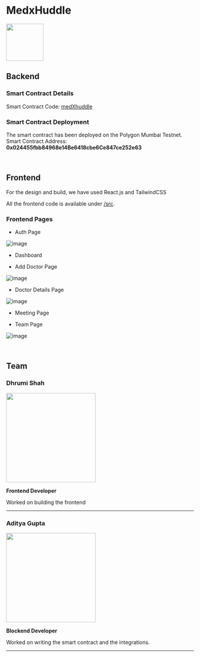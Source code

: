 # MedxHuddle

<img width="100" height="100" src="https://user-images.githubusercontent.com/84569241/210165892-14d79a8b-f3b3-4950-a1da-09f47d207d77.svg">

## Backend

### Smart Contract Details

Smart Contract Code: [medXhuddle](https://github.com/adiig7/Huddle01-Hack/blob/main/src/contracts/HuddleHack.sol)

### Smart Contract Deployment
The smart contract has been deployed on the Polygon Mumbai Testnet.
Smart Contract Address: <b>0x024455fbb84968e14Be6418cbe6Ce847ce252e63</b>

<br />

## Frontend

For the design and build, we have used React.js and TailwindCSS

All the frontend code is available under [/src](https://github.com/adiig7/Huddle01-Hack/blob/main/src).

### Frontend Pages
 
 - Auth Page

![image](https://user-images.githubusercontent.com/84569241/210166490-1d957e55-e3d2-4565-92d5-d78e5a42c3c3.png)


 
 - Dashboard
 
 - Add Doctor Page

![image](https://user-images.githubusercontent.com/54351909/210166138-cd75e790-efd8-43bf-a531-4cfd16f67673.png)

 
 - Doctor Details Page
 
 ![image](https://user-images.githubusercontent.com/84569241/210166576-32adb197-7166-44ad-8fc8-1408b54ca681.png)

 
 - Meeting Page
 
 - Team Page
 
![image](https://user-images.githubusercontent.com/54351909/210166076-06c74385-8a92-44e0-93df-8794b8de98a4.png)


<br />

## Team

### Dhrumi Shah
<img src="https://user-images.githubusercontent.com/54351909/210165695-778b8810-c716-425f-bbdf-eda6fb459fcf.png" width="240px" height="240px" />

**Frontend Developer**

Worked on building the frontend

---

### Aditya Gupta
<img src="https://user-images.githubusercontent.com/54351909/210165690-2e0e4eb5-9f0a-45e6-a077-fba01cbdb296.jpg" width="240px" height="240px" />

**Blockend Developer**

Worked on writing the smart contract and the integrations.

---
